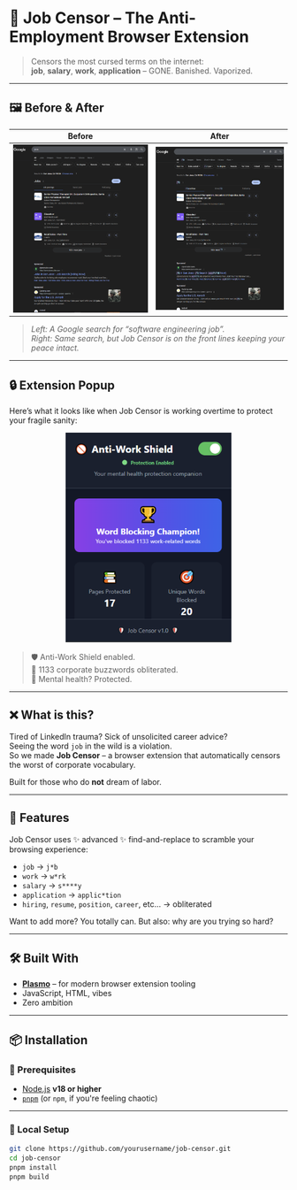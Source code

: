 # 🧠 Job Censor – The Anti-Employment Browser Extension

> Censors the most cursed terms on the internet:  
> **job**, **salary**, **work**, **application** – GONE. Banished. Vaporized.

---

## 🖼️ Before & After

| **Before** | **After** |
|:--:|:--:|
| ![Before](./images/before.png) | ![After](./images/after.png) |

> *Left: A Google search for “software engineering job”.  
> Right: Same search, but Job Censor is on the front lines keeping your peace intact.*

---

## 🔒 Extension Popup

Here’s what it looks like when Job Censor is working overtime to protect your fragile sanity:

<p align="center">
  <img src="./images/popup.png" width="300" alt="Job Censor Popup">
</p>

> 🛡️ Anti-Work Shield enabled.  
> 💪 1133 corporate buzzwords obliterated.  
> 🧘 Mental health? Protected.

---

## ❌ What is this?

Tired of LinkedIn trauma? Sick of unsolicited career advice?  
Seeing the word `job` in the wild is a violation.  
So we made **Job Censor** – a browser extension that automatically censors the worst of corporate vocabulary.

Built for those who do **not** dream of labor.

---

## 🧠 Features

Job Censor uses ✨ advanced ✨ find-and-replace to scramble your browsing experience:

- `job` → `j*b`
- `work` → `w*rk`
- `salary` → `s****y`
- `application` → `applic*tion`
- `hiring`, `resume`, `position`, `career`, etc... → obliterated

Want to add more? You totally can. But also: why are you trying so hard?

---

## 🛠️ Built With

- [**Plasmo**](https://docs.plasmo.com/) – for modern browser extension tooling  
- JavaScript, HTML, vibes  
- Zero ambition

---

## 📦 Installation

### 🔧 Prerequisites

- [Node.js](https://nodejs.org/) **v18 or higher**
- [`pnpm`](https://pnpm.io) (or `npm`, if you're feeling chaotic)

---

### 🧪 Local Setup

```bash
git clone https://github.com/yourusername/job-censor.git
cd job-censor
pnpm install
pnpm build

